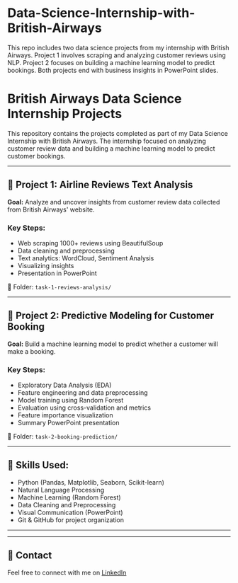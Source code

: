 # Data-Science-Internship-with-British-Airways
This repo includes two data science projects from my internship with British Airways. Project 1 involves scraping and analyzing customer reviews using NLP. Project 2 focuses on building a machine learning model to predict bookings. Both projects end with business insights in PowerPoint slides.
# British Airways Data Science Internship Projects

This repository contains the projects completed as part of my Data Science Internship with British Airways. The internship focused on analyzing customer review data and building a machine learning model to predict customer bookings.

---

## 📌 Project 1: Airline Reviews Text Analysis

**Goal:** Analyze and uncover insights from customer review data collected from British Airways' website.

### Key Steps:
- Web scraping 1000+ reviews using BeautifulSoup
- Data cleaning and preprocessing
- Text analytics: WordCloud, Sentiment Analysis
- Visualizing insights
- Presentation in PowerPoint

📁 Folder: `task-1-reviews-analysis/`

---

## 📌 Project 2: Predictive Modeling for Customer Booking

**Goal:** Build a machine learning model to predict whether a customer will make a booking.

### Key Steps:
- Exploratory Data Analysis (EDA)
- Feature engineering and data preprocessing
- Model training using Random Forest
- Evaluation using cross-validation and metrics
- Feature importance visualization
- Summary PowerPoint presentation

📁 Folder: `task-2-booking-prediction/`

---

## 🧠 Skills Used:
- Python (Pandas, Matplotlib, Seaborn, Scikit-learn)
- Natural Language Processing
- Machine Learning (Random Forest)
- Data Cleaning and Preprocessing
- Visual Communication (PowerPoint)
- Git & GitHub for project organization

---


---

## 📧 Contact
Feel free to connect with me on [LinkedIn]([https://linkedin.com/in/uzair-azmat](https://www.linkedin.com/in/uzair-azmat/)) 



